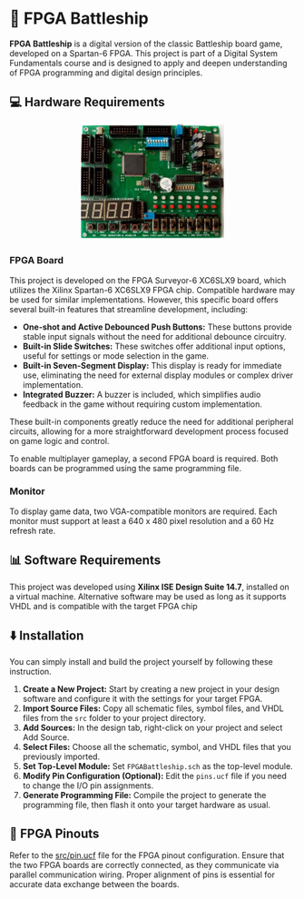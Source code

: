 # 🚢 FPGA Battleship 

**FPGA Battleship** is a digital version of the classic Battleship board game, developed on a Spartan-6 FPGA. This project is part of a Digital System Fundamentals course and is designed to apply and deepen understanding of FPGA programming and digital design principles.

## 💻 Hardware Requirements

<p align="center">
  <img src="./img/FPGABoard.png" width="50%">
</p>

### FPGA Board
This project is developed on the FPGA Surveyor-6 XC6SLX9 board, which utilizes the Xilinx Spartan-6 XC6SLX9 FPGA chip. Compatible hardware may be used for similar implementations. However, this specific board offers several built-in features that streamline development, including:

- **One-shot and Active Debounced Push Buttons:** These buttons provide stable input signals without the need for additional debounce circuitry.
- **Built-in Slide Switches:** These switches offer additional input options, useful for settings or mode selection in the game.
- **Built-in Seven-Segment Display:** This display is ready for immediate use, eliminating the need for external display modules or complex driver implementation.
- **Integrated Buzzer:** A buzzer is included, which simplifies audio feedback in the game without requiring custom implementation.

These built-in components greatly reduce the need for additional peripheral circuits, allowing for a more straightforward development process focused on game logic and control.

To enable multiplayer gameplay, a second FPGA board is required. Both boards can be programmed using the same programming file.

### Monitor

To display game data, two VGA-compatible monitors are required. Each monitor must support at least a 640 x 480 pixel resolution and a 60 Hz refresh rate.

## 📊 Software Requirements

This project was developed using **Xilinx ISE Design Suite 14.7**, installed on a virtual machine. Alternative software may be used as long as it supports VHDL and is compatible with the target FPGA chip

## ⬇️ Installation

You can simply install and build the project yourself by following these instruction.

1. **Create a New Project:** Start by creating a new project in your design software and configure it with the settings for your target FPGA.
2. **Import Source Files:** Copy all schematic files, symbol files, and VHDL files from the `src` folder to your project directory.
3. **Add Sources:** In the design tab, right-click on your project and select Add Source.
4. **Select Files:** Choose all the schematic, symbol, and VHDL files that you previously imported.
5. **Set Top-Level Module:** Set `FPGABattleship.sch` as the top-level module.
6. **Modify Pin Configuration (Optional):** Edit the `pins.ucf` file if you need to change the I/O pin assignments.
7. **Generate Programming File:** Compile the project to generate the programming file, then flash it onto your target hardware as usual.

## 📌 FPGA Pinouts

Refer to the [src/pin.ucf](./src/pins.ucf) file for the FPGA pinout configuration. Ensure that the two FPGA boards are correctly connected, as they communicate via parallel communication wiring. Proper alignment of pins is essential for accurate data exchange between the boards.
